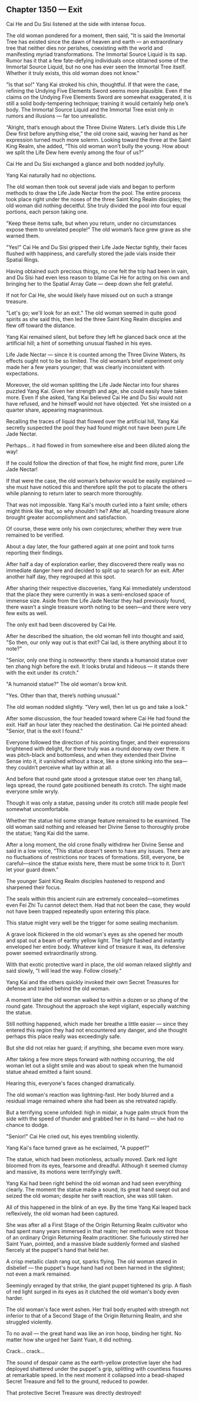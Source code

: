## Chapter 1350 — Exit

Cai He and Du Sisi listened at the side with intense focus.

The old woman pondered for a moment, then said, "It is said the Immortal Tree has existed since the dawn of heaven and earth — an extraordinary tree that neither dies nor perishes, coexisting with the world and manifesting myriad transformations. The Immortal Source Liquid is its sap. Rumor has it that a few fate-defying individuals once obtained some of the Immortal Source Liquid, but no one has ever seen the Immortal Tree itself. Whether it truly exists, this old woman does not know."

"Is that so!" Yang Kai stroked his chin, thoughtful. If that were the case, refining the Undying Five Elements Sword seems more plausible. Even if the claims on the Undying Five Elements Sword are somewhat exaggerated, it is still a solid body-tempering technique; training it would certainly help one’s body. The Immortal Source Liquid and the Immortal Tree exist only in rumors and illusions — far too unrealistic.

“Alright, that’s enough about the Three Divine Waters. Let’s divide this Life Dew first before anything else,” the old crone said, waving her hand as her expression turned much more solemn. Looking toward the three at the Saint King Realm, she added, “This old woman won’t bully the young. How about we split the Life Dew here evenly among the four of us?”

Cai He and Du Sisi exchanged a glance and both nodded joyfully.

Yang Kai naturally had no objections.

The old woman then took out several jade vials and began to perform methods to draw the Life Jade Nectar from the pool. The entire process took place right under the noses of the three Saint King Realm disciples; the old woman did nothing deceitful. She truly divided the pool into four equal portions, each person taking one.

"Keep these items safe, but when you return, under no circumstances expose them to unrelated people!" The old woman’s face grew grave as she warned them.

"Yes!" Cai He and Du Sisi gripped their Life Jade Nectar tightly, their faces flushed with happiness, and carefully stored the jade vials inside their Spatial Rings.

Having obtained such precious things, no one felt the trip had been in vain, and Du Sisi had even less reason to blame Cai He for acting on his own and bringing her to the Spatial Array Gate — deep down she felt grateful.

If not for Cai He, she would likely have missed out on such a strange treasure.

"Let's go; we'll look for an exit." The old woman seemed in quite good spirits as she said this, then led the three Saint King Realm disciples and flew off toward the distance.

Yang Kai remained silent, but before they left he glanced back once at the artificial hill; a hint of something unusual flashed in his eyes.

Life Jade Nectar — since it is counted among the Three Divine Waters, its effects ought not to be so limited. The old woman’s brief experiment only made her a few years younger; that was clearly inconsistent with expectations.

Moreover, the old woman splitting the Life Jade Nectar into four shares puzzled Yang Kai. Given her strength and age, she could easily have taken more. Even if she asked, Yang Kai believed Cai He and Du Sisi would not have refused, and he himself would not have objected. Yet she insisted on a quarter share, appearing magnanimous.

Recalling the traces of liquid that flowed over the artificial hill, Yang Kai secretly suspected the pool they had found might not have been pure Life Jade Nectar.

Perhaps... it had flowed in from somewhere else and been diluted along the way!

If he could follow the direction of that flow, he might find more, purer Life Jade Nectar!

If that were the case, the old woman’s behavior would be easily explained — she must have noticed this and therefore split the pot to placate the others while planning to return later to search more thoroughly.

That was not impossible. Yang Kai's mouth curled into a faint smile; others might think like that, so why shouldn't he? After all, hoarding treasure alone brought greater accomplishment and satisfaction.

Of course, these were only his own conjectures; whether they were true remained to be verified.

About a day later, the four gathered again at one point and took turns reporting their findings.

After half a day of exploration earlier, they discovered there really was no immediate danger here and decided to split up to search for an exit. After another half day, they regrouped at this spot.

After sharing their respective discoveries, Yang Kai immediately understood that the place they were currently in was a semi-enclosed space of immense size. Aside from the Life Jade Nectar they had previously found, there wasn’t a single treasure worth noting to be seen—and there were very few exits as well.

The only exit had been discovered by Cai He.

After he described the situation, the old woman fell into thought and said, "So then, our only way out is that exit? Cai lad, is there anything about it to note?"

"Senior, only one thing is noteworthy: there stands a humanoid statue over ten zhang high before the exit. It looks brutal and hideous — it stands there with the exit under its crotch."

"A humanoid statue?" The old woman's brow knit.

"Yes. Other than that, there’s nothing unusual."

The old woman nodded slightly. "Very well, then let us go and take a look."

After some discussion, the four headed toward where Cai He had found the exit. Half an hour later they reached the destination. Cai He pointed ahead: "Senior, that is the exit I found."

Everyone followed the direction of his pointing finger, and their expressions brightened with delight, for there truly was a round doorway over there. It was pitch-black and bottomless, and when they extended their Divine Sense into it, it vanished without a trace, like a stone sinking into the sea—they couldn’t perceive what lay within at all.

And before that round gate stood a grotesque statue over ten zhang tall, legs spread, the round gate positioned beneath its crotch. The sight made everyone smile wryly.

Though it was only a statue, passing under its crotch still made people feel somewhat uncomfortable.

Whether the statue hid some strange feature remained to be examined. The old woman said nothing and released her Divine Sense to thoroughly probe the statue; Yang Kai did the same.

After a long moment, the old crone finally withdrew her Divine Sense and said in a low voice, “This statue doesn’t seem to have any issues. There are no fluctuations of restrictions nor traces of formations. Still, everyone, be careful—since the statue exists here, there must be some trick to it. Don’t let your guard down.”

The younger Saint King Realm disciples hastened to respond and sharpened their focus.

The seals within this ancient ruin are extremely concealed—sometimes even Fei Zhi Tu cannot detect them. Had that not been the case, they would not have been trapped repeatedly upon entering this place.

This statue might very well be the trigger for some sealing mechanism.

A grave look flickered in the old woman's eyes as she opened her mouth and spat out a beam of earthy yellow light. The light flashed and instantly enveloped her entire body. Whatever kind of treasure it was, its defensive power seemed extraordinarily strong.

With that exotic protective ward in place, the old woman relaxed slightly and said slowly, "I will lead the way. Follow closely."

Yang Kai and the others quickly invoked their own Secret Treasures for defense and trailed behind the old woman.

A moment later the old woman walked to within a dozen or so zhang of the round gate. Throughout the approach she kept vigilant, especially watching the statue.

Still nothing happened, which made her breathe a little easier — since they entered this region they had not encountered any danger, and she thought perhaps this place really was exceedingly safe.

But she did not relax her guard; if anything, she became even more wary.

After taking a few more steps forward with nothing occurring, the old woman let out a slight smile and was about to speak when the humanoid statue ahead emitted a faint sound.

Hearing this, everyone's faces changed dramatically.

The old woman's reaction was lightning-fast. Her body blurred and a residual image remained where she had been as she retreated rapidly.

But a terrifying scene unfolded: high in midair, a huge palm struck from the side with the speed of thunder and grabbed her in its hand — she had no chance to dodge.

"Senior!" Cai He cried out, his eyes trembling violently.

Yang Kai's face turned grave as he exclaimed, "A puppet?"

The statue, which had been motionless, actually moved. Dark red light bloomed from its eyes, fearsome and dreadful. Although it seemed clumsy and massive, its motions were terrifyingly swift.

Yang Kai had been right behind the old woman and had seen everything clearly. The moment the statue made a sound, its great hand swept out and seized the old woman; despite her swift reaction, she was still taken.

All of this happened in the blink of an eye. By the time Yang Kai leaped back reflexively, the old woman had been captured.

She was after all a First Stage of the Origin Returning Realm cultivator who had spent many years immersed in that realm; her methods were not those of an ordinary Origin Returning Realm practitioner. She furiously stirred her Saint Yuan, pointed, and a massive blade suddenly formed and slashed fiercely at the puppet's hand that held her.

A crisp metallic clash rang out, sparks flying. The old woman stared in disbelief — the puppet's huge hand had not been harmed in the slightest; not even a mark remained.

Seemingly enraged by that strike, the giant puppet tightened its grip. A flash of red light surged in its eyes as it clutched the old woman's body even harder.

The old woman's face went ashen. Her frail body erupted with strength not inferior to that of a Second Stage of the Origin Returning Realm, and she struggled violently.

To no avail — the great hand was like an iron hoop, binding her tight. No matter how she urged her Saint Yuan, it did nothing.

Crack... crack...

The sound of despair came as the earth-yellow protective layer she had deployed shattered under the puppet's grip, splitting with countless fissures at remarkable speed. In the next moment it collapsed into a bead-shaped Secret Treasure and fell to the ground, reduced to powder.

That protective Secret Treasure was directly destroyed!
